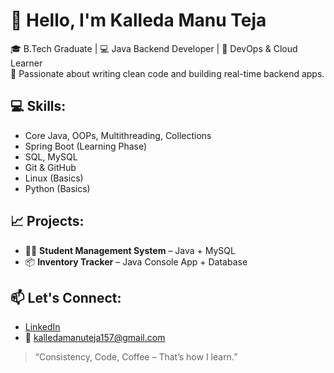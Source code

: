 # 👋 Hello, I'm Kalleda Manu Teja

🎓 B.Tech Graduate | 💻 Java Backend Developer | 🚀 DevOps & Cloud Learner  
🌟 Passionate about writing clean code and building real-time backend apps.

## 💻 Skills:
- Core Java, OOPs, Multithreading, Collections
- Spring Boot (Learning Phase)
- SQL, MySQL
- Git & GitHub
- Linux (Basics)
- Python (Basics)

## 📈 Projects:
- 🧑‍🎓 **Student Management System** – Java + MySQL
- 📦 **Inventory Tracker** – Java Console App + Database

## 📫 Let's Connect:
- [LinkedIn](https://www.linkedin.com/in/manutejakalleda/)
- 📧 [kalledamanuteja157@gmail.com](mailto:kalledamanuteja157@gmail.com)

> “Consistency, Code, Coffee – That’s how I learn.”



